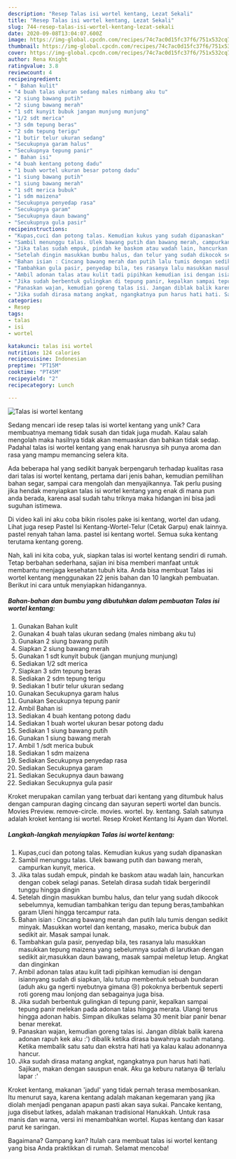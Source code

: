 ```yaml
---
description: "Resep Talas isi wortel kentang, Lezat Sekali"
title: "Resep Talas isi wortel kentang, Lezat Sekali"
slug: 744-resep-talas-isi-wortel-kentang-lezat-sekali
date: 2020-09-08T13:04:07.600Z
image: https://img-global.cpcdn.com/recipes/74c7ac0d15fc37f6/751x532cq70/talas-isi-wortel-kentang-foto-resep-utama.jpg
thumbnail: https://img-global.cpcdn.com/recipes/74c7ac0d15fc37f6/751x532cq70/talas-isi-wortel-kentang-foto-resep-utama.jpg
cover: https://img-global.cpcdn.com/recipes/74c7ac0d15fc37f6/751x532cq70/talas-isi-wortel-kentang-foto-resep-utama.jpg
author: Rena Knight
ratingvalue: 3.8
reviewcount: 4
recipeingredient:
- " Bahan kulit"
- "4 buah talas ukuran sedang males nimbang aku tu"
- "2 siung bawang putih"
- "2 siung bawang merah"
- "1 sdt kunyit bubuk jangan munjung munjung"
- "1/2 sdt merica"
- "3 sdm tepung beras"
- "2 sdm tepung terigu"
- "1 butir telur ukuran sedang"
- "Secukupnya garam halus"
- "Secukupnya tepung panir"
- " Bahan isi"
- "4 buah kentang potong dadu"
- "1 buah wortel ukuran besar potong dadu"
- "1 siung bawang putih"
- "1 siung bawang merah"
- "1 sdt merica bubuk"
- "1 sdm maizena"
- "Secukupnya penyedap rasa"
- "Secukupnya garam"
- "Secukupnya daun bawang"
- "Secukupnya gula pasir"
recipeinstructions:
- "Kupas,cuci dan potong talas. Kemudian kukus yang sudah dipanaskan"
- "Sambil menunggu talas. Ulek bawang putih dan bawang merah, campurkan kunyit, merica."
- "Jika talas sudah empuk, pindah ke baskom atau wadah lain, hancurkan dengan cobek selagi panas. Setelah dirasa sudah tidak bergerindil tunggu hingga dingin"
- "Setelah dingin masukkan bumbu halus, dan telur yang sudah dikocok sebelumnya, kemudian tambahkan terigu dan tepung beras,tambahkan garam Uleni hingga tercampur rata."
- "Bahan isian : Cincang bawang merah dan putih lalu tumis dengan sedikit minyak. Masukkan wortel dan kentang, masako, merica bubuk dan sedikit air. Masak sampai lunak."
- "Tambahkan gula pasir, penyedap bila, tes rasanya lalu masukkan masukkan tepung maizena yang sebelumnya sudah di larutkan dengan sedikit air,masukkan daun bawang, masak sampai meletup letup. Angkat dan dinginkan"
- "Ambil adonan talas atau kulit tadi pipihkan kemudian isi dengan isiannyang sudah di siapkan, lalu tutup membentuk sebuah bundaran (aduh aku ga ngerti nyebutnya gimana 😢) pokoknya berbentuk seperti roti goreng mau lonjong dan sebagainya juga bisa."
- "Jika sudah berbentuk gulingkan di tepung panir, kepalkan sampai tepung panir melekan pada adonan talas hingga merata. Ulangi terus hingga adonan habis. Simpan dikulkas selama 30 menit biar panir benar benar merekat."
- "Panaskan wajan, kemudian goreng talas isi. Jangan diblak balik karena adonan rapuh kek aku :&#39;) dibalik ketika dirasa bawahnya sudah matang. Ketika membalik satu satu dan ekstra hati hati ya kalau kalau adonannya hancur."
- "Jika sudah dirasa matang angkat, ngangkatnya pun harus hati hati. Sajikan, makan dengan sauspun enak. Aku ga keburu natanya 😆 terlalu lapar :&#39;"
categories:
- Resep
tags:
- talas
- isi
- wortel

katakunci: talas isi wortel 
nutrition: 124 calories
recipecuisine: Indonesian
preptime: "PT15M"
cooktime: "PT45M"
recipeyield: "2"
recipecategory: Lunch

---
```



![Talas isi wortel kentang](https://img-global.cpcdn.com/recipes/74c7ac0d15fc37f6/751x532cq70/talas-isi-wortel-kentang-foto-resep-utama.jpg)

Sedang mencari ide resep talas isi wortel kentang yang unik? Cara membuatnya memang tidak susah dan tidak juga mudah. Kalau salah mengolah maka hasilnya tidak akan memuaskan dan bahkan tidak sedap. Padahal talas isi wortel kentang yang enak harusnya sih punya aroma dan rasa yang mampu memancing selera kita.

Ada beberapa hal yang sedikit banyak berpengaruh terhadap kualitas rasa dari talas isi wortel kentang, pertama dari jenis bahan, kemudian pemilihan bahan segar, sampai cara mengolah dan menyajikannya. Tak perlu pusing jika hendak menyiapkan talas isi wortel kentang yang enak di mana pun anda berada, karena asal sudah tahu triknya maka hidangan ini bisa jadi suguhan istimewa.

Di video kali ini aku coba bikin risoles pake isi kentang, wortel dan udang. Lihat juga resep Pastel Isi Kentang-Wortel-Telur (Cetak Garpu) enak lainnya. pastel renyah tahan lama. pastel isi kentang wortel. Semua suka kentang terutama kentang goreng.


Nah, kali ini kita coba, yuk, siapkan talas isi wortel kentang sendiri di rumah. Tetap berbahan sederhana, sajian ini bisa memberi manfaat untuk membantu menjaga kesehatan tubuh kita. Anda bisa membuat Talas isi wortel kentang menggunakan 22 jenis bahan dan 10 langkah pembuatan. Berikut ini cara untuk menyiapkan hidangannya.

<!--inarticleads1-->

##### Bahan-bahan dan bumbu yang dibutuhkan dalam pembuatan Talas isi wortel kentang:

1. Gunakan  Bahan kulit
1. Gunakan 4 buah talas ukuran sedang (males nimbang aku tu)
1. Gunakan 2 siung bawang putih
1. Siapkan 2 siung bawang merah
1. Gunakan 1 sdt kunyit bubuk (jangan munjung munjung)
1. Sediakan 1/2 sdt merica
1. Siapkan 3 sdm tepung beras
1. Sediakan 2 sdm tepung terigu
1. Sediakan 1 butir telur ukuran sedang
1. Gunakan Secukupnya garam halus
1. Gunakan Secukupnya tepung panir
1. Ambil  Bahan isi
1. Sediakan 4 buah kentang potong dadu
1. Sediakan 1 buah wortel ukuran besar potong dadu
1. Sediakan 1 siung bawang putih
1. Gunakan 1 siung bawang merah
1. Ambil 1 /sdt merica bubuk
1. Sediakan 1 sdm maizena
1. Sediakan Secukupnya penyedap rasa
1. Sediakan Secukupnya garam
1. Sediakan Secukupnya daun bawang
1. Sediakan Secukupnya gula pasir


Kroket merupakan camilan yang terbuat dari kentang yang ditumbuk halus dengan campuran daging cincang dan sayuran seperti wortel dan buncis. Movies Preview. remove-circle. movies. wortel. by. kentang. Salah satunya adalah kroket kentang isi wortel. Resep Kroket Kentang Isi Ayam dan Wortel. 

<!--inarticleads2-->

##### Langkah-langkah menyiapkan Talas isi wortel kentang:

1. Kupas,cuci dan potong talas. Kemudian kukus yang sudah dipanaskan
1. Sambil menunggu talas. Ulek bawang putih dan bawang merah, campurkan kunyit, merica.
1. Jika talas sudah empuk, pindah ke baskom atau wadah lain, hancurkan dengan cobek selagi panas. Setelah dirasa sudah tidak bergerindil tunggu hingga dingin
1. Setelah dingin masukkan bumbu halus, dan telur yang sudah dikocok sebelumnya, kemudian tambahkan terigu dan tepung beras,tambahkan garam Uleni hingga tercampur rata.
1. Bahan isian : Cincang bawang merah dan putih lalu tumis dengan sedikit minyak. Masukkan wortel dan kentang, masako, merica bubuk dan sedikit air. Masak sampai lunak.
1. Tambahkan gula pasir, penyedap bila, tes rasanya lalu masukkan masukkan tepung maizena yang sebelumnya sudah di larutkan dengan sedikit air,masukkan daun bawang, masak sampai meletup letup. Angkat dan dinginkan
1. Ambil adonan talas atau kulit tadi pipihkan kemudian isi dengan isiannyang sudah di siapkan, lalu tutup membentuk sebuah bundaran (aduh aku ga ngerti nyebutnya gimana 😢) pokoknya berbentuk seperti roti goreng mau lonjong dan sebagainya juga bisa.
1. Jika sudah berbentuk gulingkan di tepung panir, kepalkan sampai tepung panir melekan pada adonan talas hingga merata. Ulangi terus hingga adonan habis. Simpan dikulkas selama 30 menit biar panir benar benar merekat.
1. Panaskan wajan, kemudian goreng talas isi. Jangan diblak balik karena adonan rapuh kek aku :&#39;) dibalik ketika dirasa bawahnya sudah matang. Ketika membalik satu satu dan ekstra hati hati ya kalau kalau adonannya hancur.
1. Jika sudah dirasa matang angkat, ngangkatnya pun harus hati hati. Sajikan, makan dengan sauspun enak. Aku ga keburu natanya 😆 terlalu lapar :&#39;


Kroket kentang, makanan &#39;jadul&#39; yang tidak pernah terasa membosankan. Itu menurut saya, karena kentang adalah makanan kegemaran yang jika diolah menjadi penganan apapun pasti akan saya sukai. Pancake kentang, juga disebut latkes, adalah makanan tradisional Hanukkah. Untuk rasa manis dan warna, versi ini menambahkan wortel. Kupas kentang dan kasar parut ke saringan. 

Bagaimana? Gampang kan? Itulah cara membuat talas isi wortel kentang yang bisa Anda praktikkan di rumah. Selamat mencoba!

